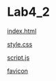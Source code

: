 # Lab4_2

[index.html](/4_2/index.html)

[style.css](/4_2/style.css)

[script.js](/4_2/script.js)

[favicon](/4_2/favicon.ico)
